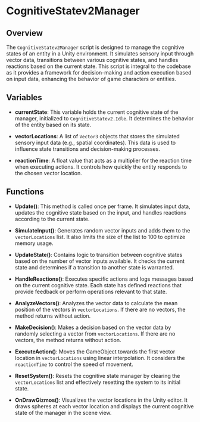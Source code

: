 # CognitiveStatev2Manager

## Overview
The `CognitiveStatev2Manager` script is designed to manage the cognitive states of an entity in a Unity environment. It simulates sensory input through vector data, transitions between various cognitive states, and handles reactions based on the current state. This script is integral to the codebase as it provides a framework for decision-making and action execution based on input data, enhancing the behavior of game characters or entities.

## Variables

- **currentState**: This variable holds the current cognitive state of the manager, initialized to `CognitiveStatev2.Idle`. It determines the behavior of the entity based on its state.
  
- **vectorLocations**: A list of `Vector3` objects that stores the simulated sensory input data (e.g., spatial coordinates). This data is used to influence state transitions and decision-making processes.
  
- **reactionTime**: A float value that acts as a multiplier for the reaction time when executing actions. It controls how quickly the entity responds to the chosen vector location.

## Functions

- **Update()**: This method is called once per frame. It simulates input data, updates the cognitive state based on the input, and handles reactions according to the current state.

- **SimulateInput()**: Generates random vector inputs and adds them to the `vectorLocations` list. It also limits the size of the list to 100 to optimize memory usage.

- **UpdateState()**: Contains logic to transition between cognitive states based on the number of vector inputs available. It checks the current state and determines if a transition to another state is warranted.

- **HandleReactions()**: Executes specific actions and logs messages based on the current cognitive state. Each state has defined reactions that provide feedback or perform operations relevant to that state.

- **AnalyzeVectors()**: Analyzes the vector data to calculate the mean position of the vectors in `vectorLocations`. If there are no vectors, the method returns without action.

- **MakeDecision()**: Makes a decision based on the vector data by randomly selecting a vector from `vectorLocations`. If there are no vectors, the method returns without action.

- **ExecuteAction()**: Moves the GameObject towards the first vector location in `vectorLocations` using linear interpolation. It considers the `reactionTime` to control the speed of movement.

- **ResetSystem()**: Resets the cognitive state manager by clearing the `vectorLocations` list and effectively resetting the system to its initial state.

- **OnDrawGizmos()**: Visualizes the vector locations in the Unity editor. It draws spheres at each vector location and displays the current cognitive state of the manager in the scene view.
